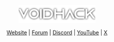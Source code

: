 <div align="center">
<p>
    <img width="200" src="https://github.com/SwiezakSzef/VoidHack/blob/main/vh.png">
</p>

[Website]() |
[Forum]() |
[Discord]() |
[YouTube]() |
[X]()
</div>
